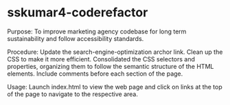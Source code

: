 # sskumar4-coderefactor
Purpose: 
To improve marketing agency codebase for long term sustainability and follow accessibility standards. 

Procedure:
Update the search-engine-optimization archor link.
Clean up the CSS to make it more efficient. 
Consolidated the CSS selectors and properties, organizing them to follow the semantic structure of the HTML elements.
Include comments before each section of the page.

Usage:
Launch index.html to view the web page and click on links at the top of the page to navigate to the respective area.

 